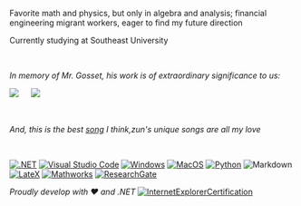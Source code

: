 Favorite math and physics, but only in algebra and analysis; financial engineering migrant workers, eager to find my future direction

Currently studying at Southeast University

<br>

_In memory of Mr. Gosset, his work is of extraordinary significance to us:_

![](http://latex.codecogs.com/svg.latex?t=\frac{\bar{X}-\mu}{\frac{S_n}{\sqrt(n)}})
&emsp;
![](http://latex.codecogs.com/svg.latex?f(x)=\frac{\Gamma(\frac{n+1}{2})}{\sqrt(n\pi)\Gamma(\frac{n}{2})}(1+\frac{x^2}{n})^{-\frac{n+1}{2}})

<br>

_And, this is the best [song](https://music.163.com/#/song?id=22636647) I think,zun's unique songs are all my love_
 
 <br>
 
[![.NET](https://img.shields.io/badge/.NET-00a080?logo=.net)](https://www.microsoft.com/en-gb/download/internet-explorer.aspx)
[![Visual Studio Code](https://img.shields.io/badge/Visual%20Studio%20Code-007ACC?logo=Visual+Studio+Code)](https://code.visualstudio.com/)
[![Windows](https://img.shields.io/badge/Windows-0078D6?logo=Windows)](https://www.microsoft.com/en-us/windows)
[![MacOS](https://img.shields.io/badge/MacOS-999999?logo=Apple&logoColor=white)](https://support.apple.com/zh-cn/macos)
[![Python](https://img.shields.io/badge/Python-3776AB?logo=Python&logoColor=white)](https://www.python.org/)
![Markdown](https://img.shields.io/badge/Markdown-000000?logo=Markdown&logoColor=white)
[![LateX](https://img.shields.io/badge/LateX-008080?logo=Latex)](https://www.latex-project.org/)
[![Mathworks](https://img.shields.io/badge/Mathworks-0076A8?logo=Mathworks)](https://www.mathworks.com/)
[![ResearchGate](https://img.shields.io/badge/ResearchGates-00CCBB?logo=ResearchGate&logoColor=white)](https://www.researchgate.net/profile/Yihang_He)



*Proudly develop with ❤️ and .NET* [![InternetExplorerCertification](https://cdn.jsdelivr.net/gh/KevinZonda/KevinZonda@141c70efebef04086195f14e2b6febb8c5a63787/img/IE-Certification.gif)](https://www.microsoft.com/en-gb/download/internet-explorer.aspx)
